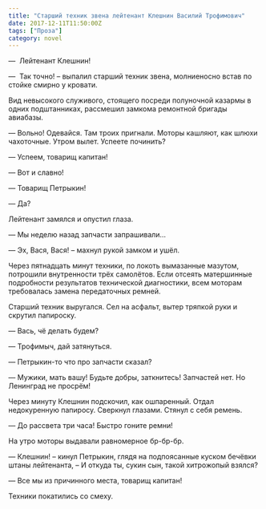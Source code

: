 ```yaml
---
title: "Старший техник звена лейтенант Клешнин Василий Трофимович"
date: 2017-12-11T11:50:00Z
tags: ["Проза"]
category: novel
---
```


—  Лейтенант Клешнин! 

—  Так точно! – выпалил старший техник звена, молниеносно встав по стойке смирно у кровати.

Вид невысокого служивого, стоящего посреди полуночной казармы в одних подштанниках, рассмешил замкома ремонтной бригады авиабазы.

— Вольно! Одевайся. Там троих пригнали. Моторы кашляют, как шлюхи чахоточные. Утром вылет. Успеете починить?

— Успеем, товарищ капитан!

— Вот и славно! 

— Товарищ Петрыкин!

— Да?

Лейтенант замялся и опустил глаза.

— Мы неделю назад запчасти запрашивали…

— Эх, Вася, Вася! – махнул рукой замком и ушёл.

Через пятнадцать минут техники, по локоть вымазанные мазутом, потрошили внутренности трёх самолётов. Если отсеять матершинные подробности результатов технической диагностики, всем моторам требовалась замена передаточных ремней.

Старший техник выругался. Сел на асфальт, вытер тряпкой руки и скрутил папироску.

— Вась, чё делать будем?

— Трофимыч, дай затянуться.

— Петрыкин-то что про запчасти сказал?

— Мужики, мать вашу! Будьте добры, заткнитесь! Запчастей нет. Но Ленинград не просрём!

Через минуту Клешнин подскочил, как ошпаренный. Отдал недокуренную папиросу. Сверкнул глазами. Стянул с себя ремень.

— До рассвета три часа! Быстро гоните ремни!

На утро моторы выдавали равномерное бр-бр-бр.

— Клешнин! – кинул Петрыкин, глядя на подпоясанные куском бечёвки штаны лейтенанта, – И откуда ты, сукин сын, такой хитрожопый взялся?

— Все мы из причинного места, товарищ капитан!

Техники покатились со смеху.


